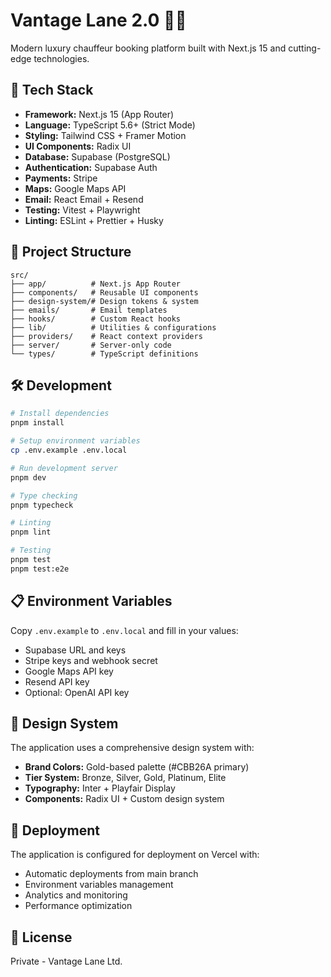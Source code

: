 # Vantage Lane 2.0 🚗✨

Modern luxury chauffeur booking platform built with Next.js 15 and cutting-edge technologies.

## 🚀 Tech Stack

- **Framework:** Next.js 15 (App Router)
- **Language:** TypeScript 5.6+ (Strict Mode)
- **Styling:** Tailwind CSS + Framer Motion
- **UI Components:** Radix UI
- **Database:** Supabase (PostgreSQL)
- **Authentication:** Supabase Auth
- **Payments:** Stripe
- **Maps:** Google Maps API
- **Email:** React Email + Resend
- **Testing:** Vitest + Playwright
- **Linting:** ESLint + Prettier + Husky

## 📁 Project Structure

```
src/
├── app/          # Next.js App Router
├── components/   # Reusable UI components
├── design-system/# Design tokens & system
├── emails/       # Email templates  
├── hooks/        # Custom React hooks
├── lib/          # Utilities & configurations
├── providers/    # React context providers
├── server/       # Server-only code
└── types/        # TypeScript definitions
```

## 🛠️ Development

```bash
# Install dependencies
pnpm install

# Setup environment variables
cp .env.example .env.local

# Run development server
pnpm dev

# Type checking
pnpm typecheck

# Linting
pnpm lint

# Testing
pnpm test
pnpm test:e2e
```

## 📋 Environment Variables

Copy `.env.example` to `.env.local` and fill in your values:

- Supabase URL and keys
- Stripe keys and webhook secret
- Google Maps API key
- Resend API key
- Optional: OpenAI API key

## 🎨 Design System

The application uses a comprehensive design system with:

- **Brand Colors:** Gold-based palette (#CBB26A primary)
- **Tier System:** Bronze, Silver, Gold, Platinum, Elite
- **Typography:** Inter + Playfair Display
- **Components:** Radix UI + Custom design system

## 🚢 Deployment

The application is configured for deployment on Vercel with:

- Automatic deployments from main branch
- Environment variables management
- Analytics and monitoring
- Performance optimization

## 📝 License

Private - Vantage Lane Ltd.
